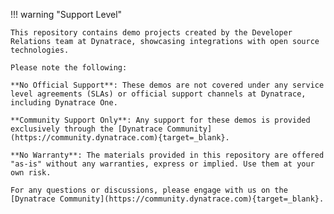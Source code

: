 !!! warning "Support Level"

    This repository contains demo projects created by the Developer Relations team at Dynatrace, showcasing integrations with open source technologies.
    
    Please note the following:

    **No Official Support**: These demos are not covered under any service level agreements (SLAs) or official support channels at Dynatrace, including Dynatrace One.

    **Community Support Only**: Any support for these demos is provided exclusively through the [Dynatrace Community](https://community.dynatrace.com){target=_blank}.

    **No Warranty**: The materials provided in this repository are offered "as-is" without any warranties, express or implied. Use them at your own risk.

    For any questions or discussions, please engage with us on the [Dynatrace Community](https://community.dynatrace.com){target=_blank}.